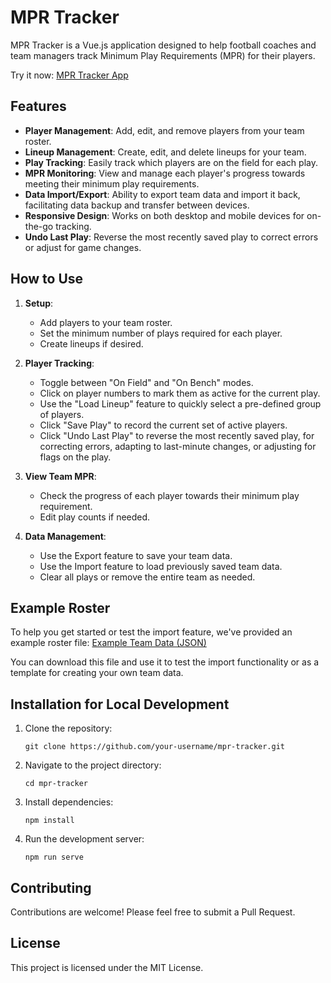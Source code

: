 # MPR Tracker

MPR Tracker is a Vue.js application designed to help football coaches and team managers track Minimum Play Requirements (MPR) for their players.

Try it now: [MPR Tracker App](https://kakoyla.github.io/mpr-tracker/#/)

## Features

- **Player Management**: Add, edit, and remove players from your team roster.
- **Lineup Management**: Create, edit, and delete lineups for your team.
- **Play Tracking**: Easily track which players are on the field for each play.
- **MPR Monitoring**: View and manage each player's progress towards meeting their minimum play requirements.
- **Data Import/Export**: Ability to export team data and import it back, facilitating data backup and transfer between devices.
- **Responsive Design**: Works on both desktop and mobile devices for on-the-go tracking.
- **Undo Last Play**: Reverse the most recently saved play to correct errors or adjust for game changes.

## How to Use

1. **Setup**:
   - Add players to your team roster.
   - Set the minimum number of plays required for each player.
   - Create lineups if desired.

2. **Player Tracking**:
   - Toggle between "On Field" and "On Bench" modes.
   - Click on player numbers to mark them as active for the current play.
   - Use the "Load Lineup" feature to quickly select a pre-defined group of players.
   - Click "Save Play" to record the current set of active players.
   - Click "Undo Last Play" to reverse the most recently saved play, for correcting errors, adapting to last-minute changes, or adjusting for flags on the play.

3. **View Team MPR**:
   - Check the progress of each player towards their minimum play requirement.
   - Edit play counts if needed.

4. **Data Management**:
   - Use the Export feature to save your team data.
   - Use the Import feature to load previously saved team data.
   - Clear all plays or remove the entire team as needed.

## Example Roster

To help you get started or test the import feature, we've provided an example roster file:
[Example Team Data (JSON)](team_data_example.json)

You can download this file and use it to test the import functionality or as a template for creating your own team data.

## Installation for Local Development

1. Clone the repository:
   ```
   git clone https://github.com/your-username/mpr-tracker.git
   ```
2. Navigate to the project directory:
   ```
   cd mpr-tracker
   ```
3. Install dependencies:
   ```
   npm install
   ```
4. Run the development server:
   ```
   npm run serve
   ```

## Contributing

Contributions are welcome! Please feel free to submit a Pull Request.

## License

This project is licensed under the MIT License.